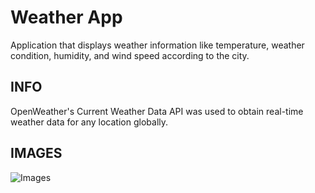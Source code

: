 # Weather App
Application that displays weather information like temperature, weather condition, humidity, and wind speed according to the city.


## INFO
OpenWeather's Current Weather Data API was used to obtain real-time weather data for any location globally.


## IMAGES
![Images](https://github.com/ChameshJayamanna/Automatic-Plant-Watering-System/blob/34909352e757d51338e89d244018cea29104fb66/Images/robot.jpg)


